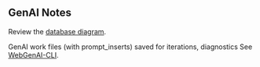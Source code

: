 ## GenAI Notes

Review the [database diagram](https://apilogicserver.github.io/Docs/Database-Diagram/).

GenAI work files (with prompt_inserts) saved for iterations, diagnostics
See [WebGenAI-CLI](https://apilogicserver.github.io/Docs/WebGenAI-CLI/). 